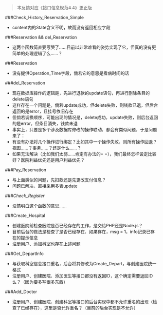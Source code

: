 > 本反馈对应《接口信息规范4.4》更正版

###Check_History_Reservation_Simple
- content内的State含义不明，故而没有返回相应字段

###Reservation && del_Reservation
- 这两个函数简直要写哭了……目前以非常难看的姿势实现了它，但真的没有更简单的处理逻辑了么……？

###Reservation
- 没有提供Operation_Time字段，倘若它的意思是看病时间的话

###del_Reservation
- 现在数据库操作的逻辑是，先进行退款的update语句，再进行删除条目的delete语句
- 这样存在一个问题是，倘若update成功，但delete失败，则钱款已退，但后台返回的是error，且挂号依旧存在
- 但倘若调换顺序，可能出现的情况是，delete成功，update失败，则后台返回的是error，但条目消失，钱款未退
- 事实上，只要是多个涉及数据库修改的操作联动，都会有类似问题，于是问题来了：
- 有没有办法将几个操作进行绑定？比如其中一个操作失败，则所有操作回退？视图……？事务……？还是什么……？
- 如果无法解决（比如我们太弱……肯定有办法的= =），我们最终怎样设定比较好？医院利益优先还是用户利益优先？

###Pay_Reservation
- 与上面类似的问题，先扣款还是先更改支付信息？
- 问题已解决，直接采用多表update

###*Check_Register*
- 没搞明白这个函数的意思……

###Create_Hospital
- 创建医院前检查医院是否已经存在的工作，是交给PHP还是Node.js？
- 目前后台的做法是检查了是否已经存在，如果存在，msg = 1，info记录已存在的提示信息
- 注册用户、添加科室也存在上述问题

###Get_DepartInfo
- 与获取科室信息接口重名，后台将其修改为Create_Depart，与创建医院统一格式
- 注册用户、创建医院、添加医生等接口都没有返回ID，这个确定需要返回ID么？（因为要多写很多东西）

###Add_Doctor
- 注册用户、创建医院、创建科室等接口的后台实现中都不允许重名的出现（检查了已经存在），这里是否允许重名？（目前的后台实现是不允许）
